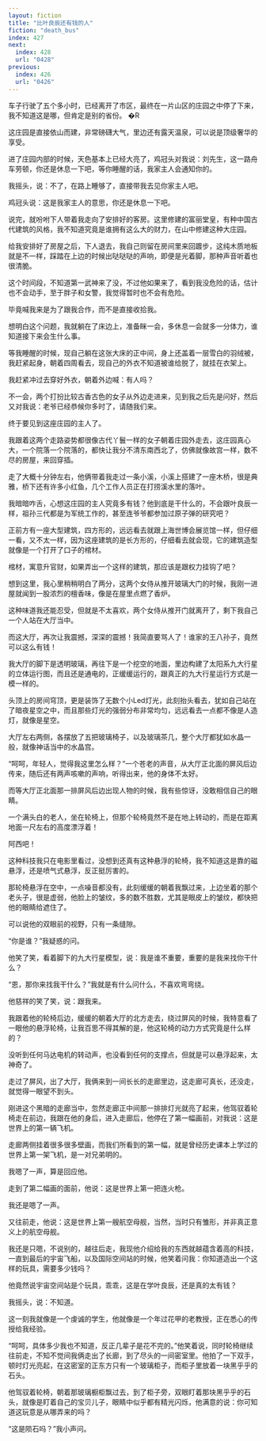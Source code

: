 ```yaml
---
layout: fiction
title: "比叶良辰还有钱的人"
fiction: "death_bus"
index: 427
next:
  index: 428
  url: "0428"
previous:
  index: 426
  url: "0426"
---
```

车子行驶了五个多小时，已经离开了市区，最终在一片山区的庄园之中停了下来，我不知道这是哪，但肯定是别的省份。 �R

这庄园是直接依山而建，非常磅礴大气，里边还有露天温泉，可以说是顶级奢华的享受。

进了庄园内部的时候，天色基本上已经大亮了，鸡冠头对我说：刘先生，这一路舟车劳顿，你还是休息一下吧，等你睡醒的话，我家主人会通知你的。

我摇头，说：不了，在路上睡够了，直接带我去见你家主人吧。

鸡冠头说：这是我家主人的意思，你还是休息一下吧。

说完，就吩咐下人带着我走向了安排好的客房。这里修建的富丽堂皇，有种中国古代建筑的风格，我不知道究竟是谁拥有这么大的财力，在山中修建这种大庄园。

给我安排好了房屋之后，下人退去，我自己则留在房间里来回踱步，这纯木质地板就是不一样，踩踏在上边的时候出哒哒哒的声响，即便是光着脚，那种声音听着也很清脆。

这个时间段，不知道第一武神来了没，不过他如果来了，看到我没危险的话，估计也不会动手，至于胖子和女警，我觉得暂时也不会有危险。

毕竟喊我来是为了跟我合作，而不是直接收拾我。

想明白这个问题，我就躺在了床边上，准备眯一会，多休息一会就多一分体力，谁知道接下来会生什么事。

等我睡醒的时候，现自己躺在这张大床的正中间，身上还盖着一层雪白的羽绒被，我赶紧起身，朝着四周看去，现自己的外衣不知道被谁给脱了，就挂在衣架上。

我赶紧冲过去穿好外衣，朝着外边喊：有人吗？

不一会，两个打扮比较古香古色的女子从外边走进来，见到我之后先是问好，然后又对我说：老爷已经恭候你多时了，请随我们来。

终于要见到这座庄园的主人了。

我跟着这两个走路姿势都很像古代丫鬟一样的女子朝着庄园外走去，这庄园真心大，一个院落一个院落的，都快让我分不清东南西北了，仿佛就像故宫一样，数不尽的房屋，来回穿插。

走了大概十分钟左右，他俩带着我走过一条小溪，小溪上搭建了一座木桥，很是典雅，桥下还有许多小红鱼，几个工作人员正在打捞溪水里的落叶。

我暗暗咋舌，心想这庄园的主人究竟多有钱？他到底是干什么的，不会跟叶良辰一样，祖孙三代都是为军统工作的，甚至连爷爷都参加过原子弹的研究吧？

正前方有一座大型建筑，四方形的，远远看去就跟上海世博会展览馆一样，但仔细一看，又不太一样，因为这座建筑的是长方形的，仔细看去就会现，它的建筑造型就像是一个打开了口子的棺材。

棺材，寓意升官财，如果弄出一个这样的建筑，那应该是跟权力挂钩了吧？

想到这里，我心里稍稍明白了两分，这两个女侍从推开玻璃大门的时候，我刚一进屋就闻到一股浓烈的檀香味，像是在屋里点燃了香炉。

这种味道我还能忍受，但就是不太喜欢，两个女侍从推开门就离开了，剩下我自己一个人站在大厅当中。

而这大厅，再次让我震撼，深深的震撼！我简直要骂人了！谁家的王八孙子，竟然可以这么有钱！

我大厅的脚下是透明玻璃，再往下是一个挖空的地面，里边构建了太阳系九大行星的立体运行图，而且还是通电的，正缓缓运行的，跟真正的九大行星运行方式是一模一样的。

头顶上的房间穹顶，更是装饰了无数个小Led灯光，此刻抬头看去，犹如自己站在了暗夜星空之中，而且那些灯光的强弱分布非常均匀，远远看去一点都不像是人造灯，就像是星空。

大厅左右两侧，各摆放了五把玻璃椅子，以及玻璃茶几，整个大厅都犹如水晶一般，就像神话当中的水晶宫。

“呵呵，年轻人，觉得我这里怎么样？”一个苍老的声音，从大厅正北面的屏风后边传来，随后还有两声咳嗽的声响，听得出来，他的身体不太好。

而等大厅正北面那一排屏风后边出现人物的时候，我有些惊讶，没敢相信自己的眼睛。

一个满头白的老人，坐在轮椅上，但那个轮椅竟然不是在地上转动的，而是在距离地面一尺左右的高度漂浮着！

阿西吧！

这种科技我只在电影里看过，没想到还真有这种悬浮的轮椅，我不知道这是靠的磁悬浮，还是喷气式悬浮，反正挺厉害的。

那轮椅悬浮在空中，一点噪音都没有，此刻缓缓的朝着我飘过来，上边坐着的那个老头子，很是虚弱，他脸上的皱纹，多的数不胜数，尤其是眼皮上的皱纹，都快把他的眼睛给遮住了。

可以说他的双眼前的视野，只有一条缝隙。

“你是谁？”我疑惑的问。

他笑了笑，看着脚下的九大行星模型，说：我是谁不重要，重要的是我来找你干什么？

“恩，那你来找我干什么？”我就是有什么问什么，不喜欢弯弯绕。

他慈祥的笑了笑，说：跟我来。

我跟着他的轮椅后边，缓缓的朝着大厅的北方走去，绕过屏风的时候，我特意看了一眼他的悬浮轮椅，让我百思不得其解的是，他这轮椅的动力方式究竟是什么样的？

没听到任何马达电机的转动声，也没看到任何的支撑点，但就是可以悬浮起来，太神奇了。

走过了屏风，出了大厅，我俩来到一间长长的走廊里边，这走廊可真长，还没走，就觉得一眼望不到头。

刚进这个黑暗的走廊当中，忽然走廊正中间那一排排灯光就亮了起来，他驾驭着轮椅走在前边，我跟在他的身后，进入走廊后，他停在了第一幅画前，对我说：这是世界上的第一辆飞机。

走廊两侧挂着很多很多壁画，而我们所看到的第一幅，就是曾经历史课本上学过的世界上第一架飞机，是一对兄弟明的。

我嗯了一声，算是回应他。

走到了第二幅画的面前，他说：这是世界上第一把连火枪。

我还是嗯了一声。

又往前走，他说：这是世界上第一艘航空母舰，当然，当时只有雏形，并非真正意义上的航空母舰。

我还是只嗯，不说别的，越往后走，我现他介绍给我的东西就越蕴含着高的科技，一直到最后的宇宙飞船，以及国际空间站的时候，他笑着问我：你知道造出一个这样的玩具，需要多少钱吗？

他竟然说宇宙空间站是个玩具，乖乖，这是在学叶良辰，还是真的太有钱？

我摇头，说：不知道。

这一刻我就像是一个虔诚的学生，他就像是一个年过花甲的老教授，正在悉心的传授给我经验。

“呵呵，具体多少我也不知道，反正几辈子是花不完的。”他笑着说，同时轮椅继续往前走，不知不觉间我俩走出了长廊，到了尽头的一间密室里。他拍了一下双手，顿时灯光亮起，在这密室的正东方只有一个玻璃柜子，而柜子里放着一块黑乎乎的石头。

他驾驭着轮椅，朝着那玻璃橱柜飘过去，到了柜子旁，双眼盯着那块黑乎乎的石头，就像是盯着自己的宝贝儿子，眼睛中似乎都有精光闪烁，他满意的说：你可知道这玩意是从哪弄来的吗？

“这是陨石吗？”我小声问。